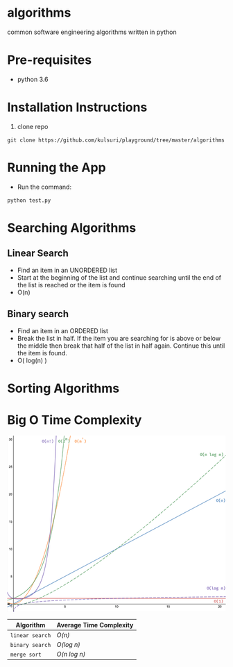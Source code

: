 # algorithms
common software engineering algorithms written in python

# Pre-requisites
- python 3.6

# Installation Instructions
1. clone repo
```
git clone https://github.com/kulsuri/playground/tree/master/algorithms
```

# Running the App
- Run the command:
```
python test.py
```

# Searching Algorithms

## Linear Search
- Find an item in an UNORDERED list
- Start at the beginning of the list and continue searching until the end of the list is reached or the item is found
- O(n)

## Binary search
- Find an item in an ORDERED list
- Break the list in half. If the item you are searching for is above or below the middle then break that half of the list in half again. Continue this until the item is found.
- O( log(n) )

# Sorting Algorithms

# Big O Time Complexity
![Image of Time Complexity Graphs](img/big-o-running-time-complexity.png)

Algorithm | Average Time Complexity |
--- | --- |
`linear search` | *O(n)* |
`binary search` | *O(log n)* |
 `merge sort` | *O(n log n)* |
